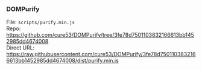 ### DOMPurify
File: `scripts/purify.min.js`  
Repo: https://github.com/cure53/DOMPurify/tree/3fe78d7501103832166613bb1452985dd4674008  
Direct URL: https://raw.githubusercontent.com/cure53/DOMPurify/3fe78d7501103832166613bb1452985dd4674008/dist/purify.min.js  